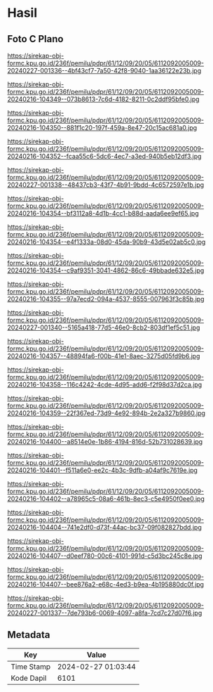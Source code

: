 # Hasil

## Foto C Plano

https://sirekap-obj-formc.kpu.go.id/236f/pemilu/pdpr/61/12/09/20/05/6112092005009-20240227-001336--4bf43cf7-7a50-42f8-9040-1aa36122e23b.jpg

https://sirekap-obj-formc.kpu.go.id/236f/pemilu/pdpr/61/12/09/20/05/6112092005009-20240216-104349--073b8613-7c6d-4182-8211-0c2ddf95bfe0.jpg

https://sirekap-obj-formc.kpu.go.id/236f/pemilu/pdpr/61/12/09/20/05/6112092005009-20240216-104350--881f1c20-197f-459a-8e47-20c15ac681a0.jpg

https://sirekap-obj-formc.kpu.go.id/236f/pemilu/pdpr/61/12/09/20/05/6112092005009-20240216-104352--fcaa55c6-5dc6-4ec7-a3ed-940b5eb12df3.jpg

https://sirekap-obj-formc.kpu.go.id/236f/pemilu/pdpr/61/12/09/20/05/6112092005009-20240227-001338--48437cb3-43f7-4b91-9bdd-4c6572597e1b.jpg

https://sirekap-obj-formc.kpu.go.id/236f/pemilu/pdpr/61/12/09/20/05/6112092005009-20240216-104354--bf3112a8-4d1b-4cc1-b88d-aada6ee9ef65.jpg

https://sirekap-obj-formc.kpu.go.id/236f/pemilu/pdpr/61/12/09/20/05/6112092005009-20240216-104354--e4f1333a-08d0-45da-90b9-43d5e02ab5c0.jpg

https://sirekap-obj-formc.kpu.go.id/236f/pemilu/pdpr/61/12/09/20/05/6112092005009-20240216-104354--c9af9351-3041-4862-86c6-49bbade632e5.jpg

https://sirekap-obj-formc.kpu.go.id/236f/pemilu/pdpr/61/12/09/20/05/6112092005009-20240216-104355--97a7ecd2-094a-4537-8555-007963f3c85b.jpg

https://sirekap-obj-formc.kpu.go.id/236f/pemilu/pdpr/61/12/09/20/05/6112092005009-20240227-001340--5165a418-77d5-46e0-8cb2-803df1ef5c51.jpg

https://sirekap-obj-formc.kpu.go.id/236f/pemilu/pdpr/61/12/09/20/05/6112092005009-20240216-104357--48894fa6-f00b-41e1-8aec-3275d05fd9b6.jpg

https://sirekap-obj-formc.kpu.go.id/236f/pemilu/pdpr/61/12/09/20/05/6112092005009-20240216-104358--116c4242-4cde-4d95-add6-f2f98d37d2ca.jpg

https://sirekap-obj-formc.kpu.go.id/236f/pemilu/pdpr/61/12/09/20/05/6112092005009-20240216-104359--22f367ed-73d9-4e92-894b-2e2a327b9860.jpg

https://sirekap-obj-formc.kpu.go.id/236f/pemilu/pdpr/61/12/09/20/05/6112092005009-20240216-104400--a8514e0e-1b86-4194-816d-52b731028639.jpg

https://sirekap-obj-formc.kpu.go.id/236f/pemilu/pdpr/61/12/09/20/05/6112092005009-20240216-104401--f511a6e0-ee2c-4b3c-9dfb-a04af9c7619e.jpg

https://sirekap-obj-formc.kpu.go.id/236f/pemilu/pdpr/61/12/09/20/05/6112092005009-20240216-104402--a78965c5-08a6-461b-8ec3-c5e4950f0ee0.jpg

https://sirekap-obj-formc.kpu.go.id/236f/pemilu/pdpr/61/12/09/20/05/6112092005009-20240216-104404--741e2df0-d73f-44ac-bc37-09f082827bdd.jpg

https://sirekap-obj-formc.kpu.go.id/236f/pemilu/pdpr/61/12/09/20/05/6112092005009-20240216-104407--d0eef780-00c6-4101-991d-c5d3bc245c8e.jpg

https://sirekap-obj-formc.kpu.go.id/236f/pemilu/pdpr/61/12/09/20/05/6112092005009-20240216-104407--bee876a2-e68c-4ed3-b9ea-4b195880dc0f.jpg

https://sirekap-obj-formc.kpu.go.id/236f/pemilu/pdpr/61/12/09/20/05/6112092005009-20240227-001337--7de793b6-0069-4097-a8fa-7cd7c27d07f6.jpg


## Metadata

| Key        | Value               |
| ---------- | ------------------- |
| Time Stamp | 2024-02-27 01:03:44 |
| Kode Dapil | 6101                |



